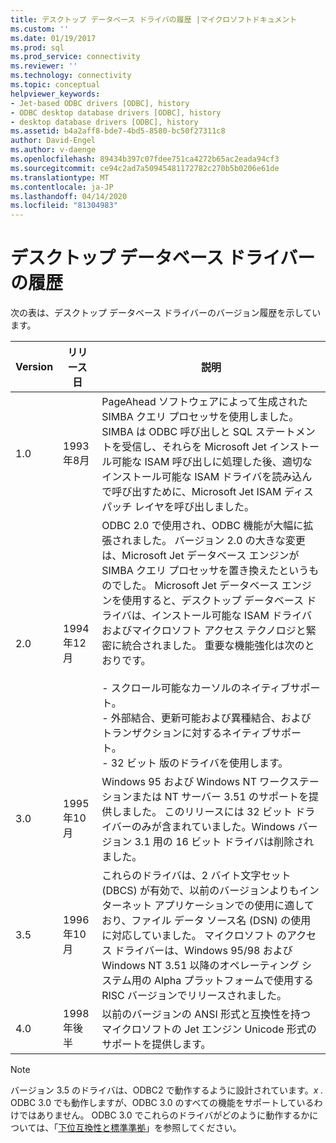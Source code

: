 ```yaml
---
title: デスクトップ データベース ドライバの履歴 |マイクロソフトドキュメント
ms.custom: ''
ms.date: 01/19/2017
ms.prod: sql
ms.prod_service: connectivity
ms.reviewer: ''
ms.technology: connectivity
ms.topic: conceptual
helpviewer_keywords:
- Jet-based ODBC drivers [ODBC], history
- ODBC desktop database drivers [ODBC], history
- desktop database drivers [ODBC], history
ms.assetid: b4a2aff8-bde7-4bd5-8580-bc50f27311c8
author: David-Engel
ms.author: v-daenge
ms.openlocfilehash: 89434b397c07fdee751ca4272b65ac2eada94cf3
ms.sourcegitcommit: ce94c2ad7a50945481172782c270b5b0206e61de
ms.translationtype: MT
ms.contentlocale: ja-JP
ms.lasthandoff: 04/14/2020
ms.locfileid: "81304983"
---
```

# <a name="history-of-the-desktop-database-drivers"></a>デスクトップ データベース ドライバーの履歴
次の表は、デスクトップ データベース ドライバーのバージョン履歴を示しています。  
  
|Version|リリース日|説明|  
|-------------|------------------|-----------------|  
|1.0|1993年8月|PageAhead ソフトウェアによって生成された SIMBA クエリ プロセッサを使用しました。 SIMBA は ODBC 呼び出しと SQL ステートメントを受信し、それらを Microsoft Jet インストール可能な ISAM 呼び出しに処理した後、適切なインストール可能な ISAM ドライバを読み込んで呼び出すために、Microsoft Jet ISAM ディスパッチ レイヤを呼び出しました。|  
|2.0|1994年12月|ODBC 2.0 で使用され、ODBC 機能が大幅に拡張されました。 バージョン 2.0 の大きな変更は、Microsoft Jet データベース エンジンが SIMBA クエリ プロセッサを置き換えたというものでした。 Microsoft Jet データベース エンジンを使用すると、デスクトップ データベース ドライバは、インストール可能な ISAM ドライバおよびマイクロソフト アクセス テクノロジと緊密に統合されました。 重要な機能強化は次のとおりです。<br /><br /> - スクロール可能なカーソルのネイティブサポート。<br />- 外部結合、更新可能および異種結合、およびトランザクションに対するネイティブサポート。<br />- 32 ビット 版のドライバを使用します。|  
|3.0|1995年10月|Windows 95 および Windows NT ワークステーションまたは NT サーバー 3.51 のサポートを提供しました。 このリリースには 32 ビット ドライバーのみが含まれていました。Windows バージョン 3.1 用の 16 ビット ドライバは削除されました。|  
|3.5|1996年10月|これらのドライバは、2 バイト文字セット (DBCS) が有効で、以前のバージョンよりもインターネット アプリケーションでの使用に適しており、ファイル データ ソース名 (DSN) の使用に対応していました。 マイクロソフト のアクセス ドライバーは、Windows 95/98 および Windows NT 3.51 以降のオペレーティング システム用の Alpha プラットフォームで使用する RISC バージョンでリリースされました。|  
|4.0|1998年後半|以前のバージョンの ANSI 形式と互換性を持つマイクロソフトの Jet エンジン Unicode 形式のサポートを提供します。|  
  
> [!NOTE]  
>  バージョン 3.5 のドライバは、ODBC2 で動作するように設計されています。*x .* ODBC 3.0 でも動作しますが、ODBC 3.0 のすべての機能をサポートしているわけではありません。 ODBC 3.0 でこれらのドライバがどのように動作するかについては、「[下位互換性と標準準拠](../../odbc/reference/develop-app/backward-compatibility-and-standards-compliance.md)」を参照してください。

